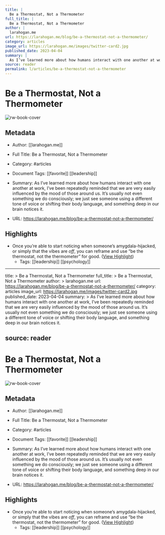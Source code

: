 ```yaml
---
title: |
  Be a Thermostat, Not a Thermometer
full_title: |
  Be a Thermostat, Not a Thermometer
author: |
  larahogan.me
url: https://larahogan.me/blog/be-a-thermostat-not-a-thermometer/
category: articles
image_url: https://larahogan.me/images/twitter-card2.jpg
published_date: 2023-04-04
summary: |
  As I’ve learned more about how humans interact with one another at work, I’ve been repeatedly reminded that we are very easily influenced by the mood of those around us. It’s usually not even something we do consciously; we just see someone using a different tone of voice or shifting their body language, and something deep in our brain notices it.
source: reader
permalink: l/articles/be-a-thermostat-not-a-thermometer
---
```

# Be a Thermostat, Not a Thermometer

![rw-book-cover](https://larahogan.me/images/twitter-card2.jpg)

## Metadata
- Author: [[larahogan.me]]
- Full Title: Be a Thermostat, Not a Thermometer
- Category: #articles
- Document Tags: [[favorite]] [[leadership]] 
- Summary: As I’ve learned more about how humans interact with one another at work, I’ve been repeatedly reminded that we are very easily influenced by the mood of those around us. It’s usually not even something we do consciously; we just see someone using a different tone of voice or shifting their body language, and something deep in our brain notices it.


- URL: https://larahogan.me/blog/be-a-thermostat-not-a-thermometer/

## Highlights
- Once you’re able to start noticing when someone’s amygdala-hijacked, or simply that the vibes are *off*, you can reframe and use “be the thermostat, not the thermometer” for good. ([View Highlight](https://read.readwise.io/read/01h2akftgbzc24vmq99eh90v8v))
    - Tags: [[leadership]] [[psychology]] 


---
title: >
  Be a Thermostat, Not a Thermometer
full_title: >
  Be a Thermostat, Not a Thermometer
author: >
  larahogan.me
url: https://larahogan.me/blog/be-a-thermostat-not-a-thermometer/
category: articles
image_url: https://larahogan.me/images/twitter-card2.jpg
published_date: 2023-04-04
summary: >
  As I’ve learned more about how humans interact with one another at work, I’ve been repeatedly reminded that we are very easily influenced by the mood of those around us. It’s usually not even something we do consciously; we just see someone using a different tone of voice or shifting their body language, and something deep in our brain notices it.


source: reader
---
# Be a Thermostat, Not a Thermometer

![rw-book-cover](https://larahogan.me/images/twitter-card2.jpg)

## Metadata
- Author: [[larahogan.me]]
- Full Title: Be a Thermostat, Not a Thermometer
- Category: #articles
- Document Tags: [[favorite]] [[leadership]] 
- Summary: As I’ve learned more about how humans interact with one another at work, I’ve been repeatedly reminded that we are very easily influenced by the mood of those around us. It’s usually not even something we do consciously; we just see someone using a different tone of voice or shifting their body language, and something deep in our brain notices it.


- URL: https://larahogan.me/blog/be-a-thermostat-not-a-thermometer/

## Highlights
- Once you’re able to start noticing when someone’s amygdala-hijacked, or simply that the vibes are *off*, you can reframe and use “be the thermostat, not the thermometer” for good. ([View Highlight](https://read.readwise.io/read/01h2akftgbzc24vmq99eh90v8v))
    - Tags: [[leadership]] [[psychology]] 


